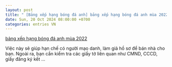 ```yaml
---
layout: post
title: " [Bảng xếp hạng bóng đá anh] bảng xếp hạng bóng đá anh mùa 2022"
date: Sun, 20 Oct 2024 08:00:00 +0700
categories: entries VN
---
```

[bảng xếp hạng bóng đá anh mùa 2022](https://www.bienphong.com.vn/rvsztozlytypedypwuwtn)

Việc này sẽ giúp hạn chế có người mạo danh, làm giả hồ sơ để bán nhà cho bạn. Ngoài ra, bạn cần kiểm tra các giấy tờ liên quan như CMND, CCCD, giấy đăng ký kết ...

